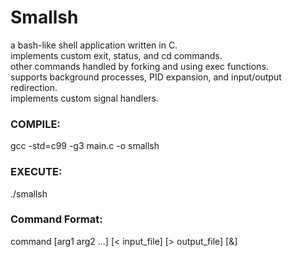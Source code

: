 # Smallsh

a bash-like shell application written in C.  
implements custom exit, status, and cd commands.  
other commands handled by forking and using exec functions.  
supports background processes, PID expansion, and input/output redirection.  
implements custom signal handlers.  

### COMPILE:
gcc -std=c99 -g3 main.c -o smallsh

### EXECUTE:
./smallsh

### Command Format:
command [arg1 arg2 ...] [< input_file] [> output_file] [&]
